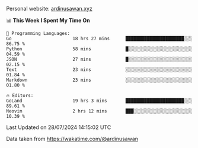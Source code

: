 Personal website: [ardinusawan.xyz](https://ardinusawan.xyz)

<!--START_SECTION:waka-->
📊 **This Week I Spent My Time On** 

```text
💬 Programming Languages: 
Go                       18 hrs 27 mins      ██████████████████████░░░   86.75 % 
Python                   58 mins             █░░░░░░░░░░░░░░░░░░░░░░░░   04.59 % 
JSON                     27 mins             █░░░░░░░░░░░░░░░░░░░░░░░░   02.15 % 
Text                     23 mins             ░░░░░░░░░░░░░░░░░░░░░░░░░   01.84 % 
Markdown                 23 mins             ░░░░░░░░░░░░░░░░░░░░░░░░░   01.80 % 

🔥 Editors: 
GoLand                   19 hrs 3 mins       ██████████████████████░░░   89.61 % 
Neovim                   2 hrs 12 mins       ███░░░░░░░░░░░░░░░░░░░░░░   10.39 % 
```


 Last Updated on 28/07/2024 14:15:02 UTC
<!--END_SECTION:waka-->
Data taken from https://wakatime.com/@ardinusawan
